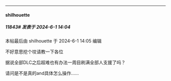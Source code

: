 ﻿
*****

####  shilhouette  
##### 11843#       发表于 2024-6-1 14:04

 本帖最后由 shilhouette 于 2024-6-1 14:05 编辑 

不好意思挖个坟请教一下各位

据说全部DLC之后超难也有办法一周目刷满全部人支援了吗？

请问是不是真的and具体怎么操作……

